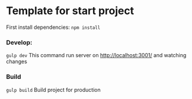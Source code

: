 # Template for start project

First install dependencies:
```npm install```

### Develop:
```gulp dev```
This command run server on [http://localhost:3001/](http://localhost:3001/) and watching changes

### Build
```gulp build```
Build project for production
